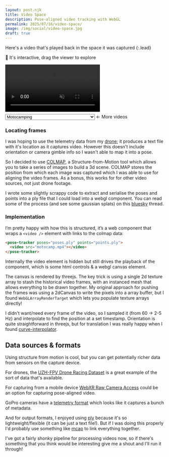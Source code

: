 ```yaml
---
layout: post.njk
title: Video Space
description: Pose-aligned video tracking with WebGL
permalink: 2025/07/16/video-space/
image: /img/social/video-space.jpg
draft: true
---
```


Here's a video that's played back in the space it was captured
{:.lead}

👀 It's interactive, drag the viewer to explore

<pose-tracker poses="https://vs.benjaminbenben.com/motocamp/poses.ply" points="https://vs.benjaminbenben.com/motocamp/points.bin.ply">
    <video src="https://vs.benjaminbenben.com/motocamp/720.mp4" crossorigin="anonymous" muted autoplay playsinline></video>
</pose-tracker>

<script src="/js/pose-tracker.js" async></script>

<label style="padding-top: .5em; display: block">
    <select>
        <option value="motocamp">Motocamping</option>
        <option value="wall">Walking along a beach towards some grafitti</option>
        <option value="bike-dog">Cycling next to a friendly dog</option>
        <option value="drone-chile">A confluence in Chile</option>
        <option value="mizen-walk">A start/finish line</option>
        <option value="mizen-fly">Flying over some cliffs</option>
    </select>
    <script>
        document.currentScript.previousElementSibling.addEventListener('change', ({target: {value}}) => {
            document.querySelector('pose-tracker').outerHTML = `
                    <pose-tracker 
                        poses="https://vs.benjaminbenben.com/${value}/poses.ply" 
                        points="https://vs.benjaminbenben.com/${value}/points.bin.ply">
                        <video src="https://vs.benjaminbenben.com/${value}/720.mp4" crossorigin="anonymous" muted autoplay playsinline></video>
                    </pose-tracker>
                `
            document.querySelector('pose-tracker video').play()
        })
    </script>
    &larr; More videos 
</label>

### Locating frames

I was hoping to use the telemetry data from my [drone]; it produces a text file with it's location as it captures video. However this doesn't include orientation or camera gimble info so I wasn't able to map it into a pose.

So I decided to use [COLMAP], a Structure-from-Motion tool which allows you to take a series of images to build a 3d scene. COLMAP stores the position from which each image was captured which I was able to use for aligning the video frames. As a bonus, this works for for other video sources, not just drone footage.

I wrote some slightly scrappy code to extract and serialise the poses and points into a ply file that I could load into a webgl component. You can read some of the process (and see some gaussian splats) on this [bluesky] thread.

### Implementation

I’m pretty happy with how this is structured, it’s a web component that wraps a `<video />` element with links to the colmap data:

```html
<pose-tracker poses="poses.ply" points="points.ply">
  <video src="motocamp.mp4"></video>
</pose-tracker>
```

Internally the video element is hidden but still drives the playback of the component, which is some html controls & a webgl canvas element.

The canvas is rendered by threejs. The key trick is using a single 2d texture array to stash the historical video frames, with an instanced mesh that allows everything to be drawn together. My original approach for pushing the frames was using a 2dCanvas to write the pixels into a array buffer, but I found `WebGLArrayRenderTarget` which lets you populate texture arrays directly!

I didn't want/need every frame of the video, so I sampled it (from 60 &rarr; 2-5 Hz) and interpolate to find the position at a set timestamp. Orientation is quite straightforward in threejs, but for translation I was really happy when I found [curve-interpolator].

## Data sources & formats

Using structure from motion is cool, but you can get potentially richer data from sensors on the capture device.

For drones, the [UZH-FPV Drone Racing Dataset][done-dataset] is a great example of the sort of data that's available.

For capturing from a mobile device [WebXR Raw Camera Access][webxr] could be an option for capturing pose-aligned video.

GoPro cameras have a [telemetry format][gpmf] which looks like it captures a bunch of metadata.

And for output formats, I enjoyed using [ply] because it's so lightweight/flexible (it can be just a text file!). But if I was doing this properly I'd probably use something like [mcap] to link everything together.

I've got a fairly shonky pipeline for processing videos now, so if there's something that you think would be interesting give me a shout and I'll run it through!

[drone]: https://www.dji.com/mini-4-pro
[motovideo]: https://customer-j0h94e0v9rsg8l40.cloudflarestream.com/0c7e1abdb84a5752024cbd417fadc08c/watch
[webvtt]: https://developer.mozilla.org/en-US/docs/Web/API/WebVTT_API
[COLMAP]: https://colmap.github.io/
[done-dataset]: https://fpv.ifi.uzh.ch/datasets/
[webxr]: https://immersive-web.github.io/raw-camera-access/
[curve-interpolator]: https://www.npmjs.com/package/curve-interpolator
[bluesky]: https://bsky.app/profile/benfoxall.bsky.social/post/3lt2wjk6tgc22
[gpmf]: https://github.com/gopro/gpmf-parser
[ply]: https://en.wikipedia.org/wiki/PLY_(file_format)
[mcap]: https://mcap.dev/
